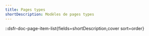 ```yaml
---
title: Pages types
shortDescription: Modèles de pages types
---
```


::dsfr-doc-page-item-list{fields=shortDescription,cover sort=order}
